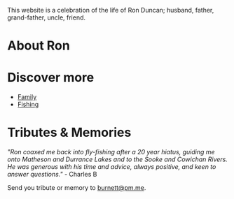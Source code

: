 This website is a celebration of the life of Ron Duncan; husband, father, grand-father, uncle, friend.

# About Ron

# Discover more

* [Family](./family.md)
* [Fishing](./fishing.md)

# Tributes & Memories

_"Ron coaxed me back into fly-fishing after a 20 year hiatus, guiding me onto Matheson and Durrance Lakes and to the Sooke and Cowichan Rivers. He was generous with his time and advice, always positive, and keen to answer questions."_ - Charles B

Send you tribute or memory to burnett@pm.me.
